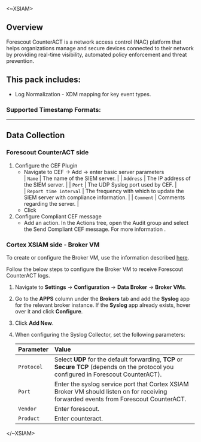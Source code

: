 <~XSIAM>
 
## Overview
Forescout CounterACT is a network access control (NAC) platform that helps organizations manage and secure devices connected to their network by providing real-time visibility, automated policy enforcement and threat prevention.
 
## This pack includes:
 
- Log Normalization - XDM mapping for key event types.
  
 
### Supported Timestamp Formats:
<Enter time format when pack contains time parsing>
 
 
***
 
## Data Collection
 
### Forescout CounterACT side
1. Configure the CEF Plugin
    -   Navigate to CEF -> Add -> enter basic server parameters              
    | `Name`                 | The name of the SIEM server.                                                    |
    | `Address`              | The IP address of the SIEM server.                                              |
    | `Port`                 | The UDP Syslog port used by CEF.                                                |                                                                               
    | `Report time interval` | The frequency with which to update the SIEM server with compliance information. |
    | `Comment`              | Comments regarding the server.                                                  |
    - Click 
 2. Configure Compliant CEF message
    -   Add an action. In the Actions tree, open the Audit group and select the Send Compliant CEF message.
For more information [<Link to the official docs>](https://docs.forescout.com/).
 

### Cortex XSIAM side - Broker VM
To create or configure the Broker VM, use the information described [here](https://docs-cortex.paloaltonetworks.com/r/Cortex-XDR/Cortex-XDR-Pro-Administrator-Guide/Configure-the-Broker-VM).
 
Follow the below steps to configure the Broker VM to receive Forescout CounterACT logs.
 
1. Navigate to **Settings** → **Configuration** → **Data Broker** → **Broker VMs**.
2. Go to the **APPS** column under the **Brokers** tab and add the **Syslog** app for the relevant broker instance. If the **Syslog** app already exists, hover over it and click **Configure**.
3. Click **Add New**.
4. When configuring the Syslog Collector, set the following parameters:
 
    | Parameter    | Value                                                                                                                                           |
    |:-------------|:------------------------------------------------------------------------------------------------------------------------------------------------|                 
    | `Protocol`   | Select **UDP** for the default forwarding, **TCP** or **Secure TCP** (depends on the protocol you configured in Forescout CounterACT).            |
    | `Port`       | Enter the syslog service port that Cortex XSIAM Broker VM should listen on for receiving forwarded events from Forescout CounterACT.              |
    | `Vendor`     | Enter forescout.                                                                                                                                 |
    | `Product`    | Enter counteract.                                                                                                                                |
    
</~XSIAM>